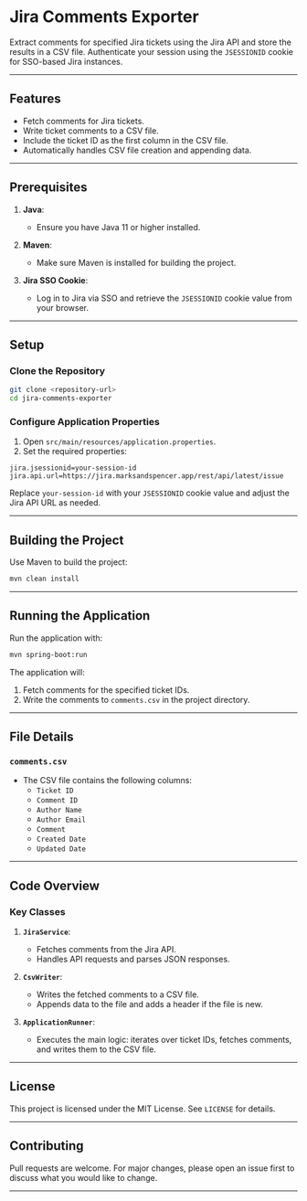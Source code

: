 # Jira Comments Exporter

Extract comments for specified Jira tickets using the Jira API and store the results in a CSV file. Authenticate your session using the `JSESSIONID` cookie for SSO-based Jira instances.

---

## Features
- Fetch comments for Jira tickets.
- Write ticket comments to a CSV file.
- Include the ticket ID as the first column in the CSV file.
- Automatically handles CSV file creation and appending data.

---

## Prerequisites

1. **Java**:
    - Ensure you have Java 11 or higher installed.

2. **Maven**:
    - Make sure Maven is installed for building the project.

3. **Jira SSO Cookie**:
    - Log in to Jira via SSO and retrieve the `JSESSIONID` cookie value from your browser.

---

## Setup

### Clone the Repository
```bash
git clone <repository-url>
cd jira-comments-exporter
```

### Configure Application Properties
1. Open `src/main/resources/application.properties`.
2. Set the required properties:

```properties
jira.jsessionid=your-session-id
jira.api.url=https://jira.marksandspencer.app/rest/api/latest/issue
```

Replace `your-session-id` with your `JSESSIONID` cookie value and adjust the Jira API URL as needed.

---

## Building the Project

Use Maven to build the project:
```bash
mvn clean install
```

---

## Running the Application

Run the application with:
```bash
mvn spring-boot:run
```

The application will:
1. Fetch comments for the specified ticket IDs.
2. Write the comments to `comments.csv` in the project directory.

---

## File Details

### `comments.csv`
- The CSV file contains the following columns:
    - `Ticket ID`
    - `Comment ID`
    - `Author Name`
    - `Author Email`
    - `Comment`
    - `Created Date`
    - `Updated Date`

---

## Code Overview

### Key Classes

1. **`JiraService`**:
    - Fetches comments from the Jira API.
    - Handles API requests and parses JSON responses.

2. **`CsvWriter`**:
    - Writes the fetched comments to a CSV file.
    - Appends data to the file and adds a header if the file is new.

3. **`ApplicationRunner`**:
    - Executes the main logic: iterates over ticket IDs, fetches comments, and writes them to the CSV file.

---
## License
This project is licensed under the MIT License. See `LICENSE` for details.

---

## Contributing
Pull requests are welcome. For major changes, please open an issue first to discuss what you would like to change.

---
